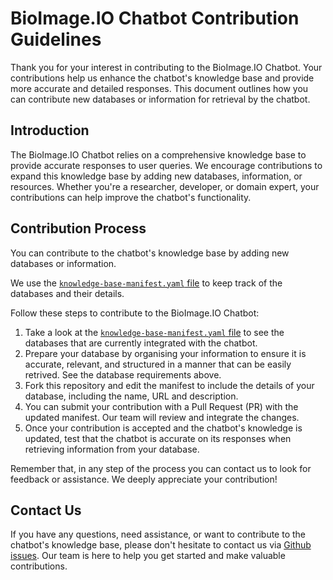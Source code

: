 # BioImage.IO Chatbot Contribution Guidelines

Thank you for your interest in contributing to the BioImage.IO Chatbot. Your contributions help us enhance the chatbot's knowledge base and provide more accurate and detailed responses. This document outlines how you can contribute new databases or information for retrieval by the chatbot.

## Introduction

The BioImage.IO Chatbot relies on a comprehensive knowledge base to provide accurate responses to user queries. We encourage contributions to expand this knowledge base by adding new databases, information, or resources. Whether you're a researcher, developer, or domain expert, your contributions can help improve the chatbot's functionality.

## Contribution Process

You can contribute to the chatbot's knowledge base by adding new databases or information.

We use the [`knowledge-base-manifest.yaml` file](knowledge-base-manifest.yaml) to keep track of the databases and their details.

Follow these steps to contribute to the BioImage.IO Chatbot:

1. Take a look at the [`knowledge-base-manifest.yaml` file](knowledge-base-manifest.yaml) to see the databases that are currently integrated with the chatbot.
2. Prepare your database by organising your information to ensure it is accurate, relevant, and structured in a manner that can be easily retrived. See the database requirements above.
3. Fork this repository and edit the manifest to include the details of your database, including the name, URL and description.
4. You can submit your contribution with a Pull Request (PR) with the updated manifest. Our team will review and integrate the changes.
5. Once your contribution is accepted and the chatbot's knowledge is updated, test that the chatbot is accurate on its responses when retrieving information from your database.

Remember that, in any step of the process you can contact us to look for feedback or assistance. We deeply appreciate your contribution!

## Contact Us

If you have any questions, need assistance, or want to contribute to the chatbot's knowledge base, please don't hesitate to contact us via [Github issues](https://github.com/bioimage-io/bioimageio-chatbot/issues). Our team is here to help you get started and make valuable contributions.
